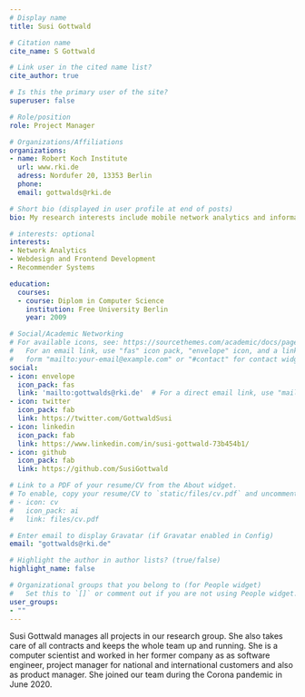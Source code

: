 ```yaml
---
# Display name
title: Susi Gottwald

# Citation name
cite_name: S Gottwald

# Link user in the cited name list?
cite_author: true

# Is this the primary user of the site?
superuser: false

# Role/position
role: Project Manager

# Organizations/Affiliations
organizations:
- name: Robert Koch Institute
  url: www.rki.de
  adress: Nordufer 20, 13353 Berlin
  phone: 
  email: gottwalds@rki.de

# Short bio (displayed in user profile at end of posts)
bio: My research interests include mobile network analytics and information retrieval.

# interests: optional
interests:
- Network Analytics
- Webdesign and Frontend Development
- Recommender Systems

education:
  courses:
  - course: Diplom in Computer Science
    institution: Free University Berlin
    year: 2009

# Social/Academic Networking
# For available icons, see: https://sourcethemes.com/academic/docs/page-builder/#icons
#   For an email link, use "fas" icon pack, "envelope" icon, and a link in the
#   form "mailto:your-email@example.com" or "#contact" for contact widget.
social:
- icon: envelope
  icon_pack: fas
  link: 'mailto:gottwalds@rki.de'  # For a direct email link, use "mailto:test@example.org".
- icon: twitter
  icon_pack: fab
  link: https://twitter.com/GottwaldSusi
- icon: linkedin
  icon_pack: fab
  link: https://www.linkedin.com/in/susi-gottwald-73b454b1/
- icon: github
  icon_pack: fab
  link: https://github.com/SusiGottwald

# Link to a PDF of your resume/CV from the About widget.
# To enable, copy your resume/CV to `static/files/cv.pdf` and uncomment the lines below.
# - icon: cv
#   icon_pack: ai
#   link: files/cv.pdf

# Enter email to display Gravatar (if Gravatar enabled in Config)
email: "gottwalds@rki.de"

# Highlight the author in author lists? (true/false)
highlight_name: false

# Organizational groups that you belong to (for People widget)
#   Set this to `[]` or comment out if you are not using People widget.
user_groups:
- ""
---
```


Susi Gottwald manages all projects in our research group. She also takes care of all contracts and keeps the whole team up and running.
She is a computer scientist and worked in her former company as as software engineer, project manager for national and international customers and also as product manager.
She joined our team during the Corona pandemic in June 2020.
